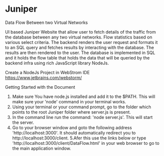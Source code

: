 # Juniper
Data Flow Between two Virtual Networks

UI based Juniper Website that allow user to fetch details of the traffic from the database between any two virtual networks.
Flow statistics based on various select criteria. The backend renders the user request and formats it to an SQL query and fetches results by interacting with the database. The results are then rendered to the user. The database is implemented in SQL and it holds the flow table that holds the data that will be queried by the backend infra using rich JavaScript library NodeJs. 


Create a NodeJs Project in WebStrom IDE
https://www.jetbrains.com/webstorm/

Getting Started with the Document
1. Make sure You have node.js installed and add it to the $PATH. This will make sure your 'node' command in your terminal works.
2. Using your terminal or your command prompt, go to the folder which points to the root Juniper folder where server.js is present.
3. In the command line run the command: 'node server.js'. This will start the server.
4. Go to your browser window and goto the following address 'http://localhost:3000'. It should automatically redirect you to http://localhost:3000/client.
5.Afer this use the links below or type 'http://localhost:3000/client/DataFlow.html' in your web browser to go to the main application window.





